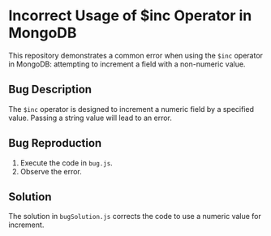 # Incorrect Usage of $inc Operator in MongoDB

This repository demonstrates a common error when using the `$inc` operator in MongoDB: attempting to increment a field with a non-numeric value.

## Bug Description
The `$inc` operator is designed to increment a numeric field by a specified value.  Passing a string value will lead to an error. 

## Bug Reproduction
1. Execute the code in `bug.js`.
2. Observe the error.

## Solution
The solution in `bugSolution.js` corrects the code to use a numeric value for increment.
